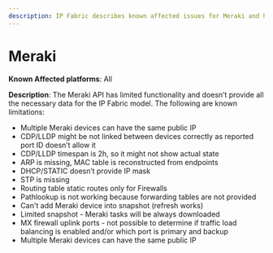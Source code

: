 ```yaml
---
description: IP Fabric describes known affected issues for Meraki and how to fix them.
---
```


# Meraki

**Known Affected platforms**: All

**Description**: The Meraki API has limited functionality and doesn’t
provide all the necessary data for the IP Fabric model. The following are known limitations:

* Multiple Meraki devices can have the same public IP
* CDP/LLDP might be not linked between devices correctly as reported port ID doesn’t allow it
* CDP/LLDP timespan is 2h, so it might not show actual state
* ARP is missing, MAC table is reconstructed from endpoints
* DHCP/STATIC doesn’t provide IP mask
* STP is missing
* Routing table static routes only for Firewalls
* Pathlookup is not working because forwarding tables are not provided
* Can't add Meraki device into snapshot (refresh works)
* Limited snapshot - Meraki tasks will be always downloaded
* MX firewall uplink ports - not possible to determine if traffic load balancing is enabled and/or which port is primary and backup
* Multiple Meraki devices can have the same public IP
